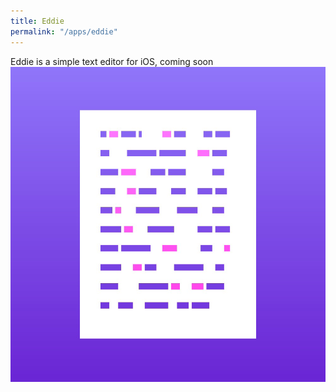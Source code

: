 ```yaml
---
title: Eddie
permalink: "/apps/eddie"
---
```


Eddie is a simple text editor for iOS, coming soon
![icon](/assets/img/apps/eddie/icon.png)